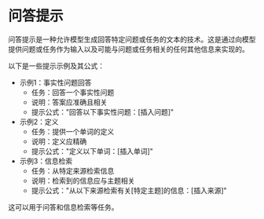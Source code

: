 # 问答提示

问答提示是一种允许模型生成回答特定问题或任务的文本的技术。这是通过向模型提供问题或任务作为输入以及可能与问题或任务相关的任何其他信息来实现的。

以下是一些提示示例及其公式：

- 示例1：事实性问题回答
  - 任务：回答一个事实性问题
  - 说明：答案应准确且相关
  - 提示公式："回答以下事实性问题：[插入问题]"
- 示例2：定义
  - 任务：提供一个单词的定义
  - 说明：定义应精确
  - 提示公式："定义以下单词：[插入单词]"
- 示例3：信息检索
  - 任务：从特定来源检索信息
  - 说明：检索到的信息应与主题相关
  - 提示公式："从以下来源检索有关[特定主题]的信息：[插入来源]"

这可以用于问答和信息检索等任务。